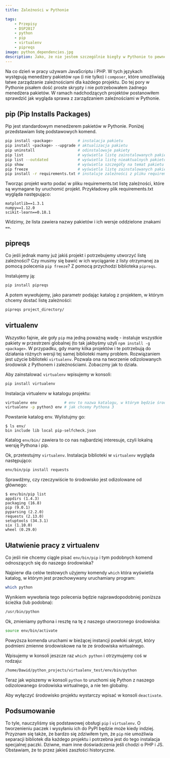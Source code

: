 ```yaml
---
title: Zależności w Pythonie

tags:
    - Przepisy
    - DSP2017
    - python
    - pip
    - virtualenv
    - pipreqs
image: python_dependencies.jpg
description: Jako, że nie jestem szczególnie biegły w Pythonie to pewne rzeczy są dla mnie nowością. Tym razem wpis o tym jak wyglądają zależności w Pythonie w porównaniu do innych języków, które znam.
---
```

Na co dzień w pracy używam JavaScriptu i PHP. W tych językach występują menedżery pakietów `npm` (i nie tylko) i `composer`, które umożliwiają łatwe zarządzanie zależnościami dla każdego projektu. Do tej pory w Pythonie pisałem dość proste skrypty i nie potrzebowałem żadnego menedżera pakietów. W ramach nadchodzących projektów postanowiłem sprawdzić jak wygląda sprawa z zarządzaniem zależnościami w Pythonie.

## pip (Pip Installs Packages)

Pip jest standardowym menedżerem pakietów w Pythonie. Poniżej przedstawiam listę podstawowych komend.

```bash
pip install <package>           # instalacja pakietu
pip install <package> --upgrade # aktualizacja pakietu
pip uninstall                   # odinstalowuje pakiety
pip list                        # wyświetla listę zainstalowanych pakietów
pip list --outdated             # wyświetla listę nieaktualnych pakietów
pip show                        # wyświetla szczegóły na temat pakietu
pip freeze                      # wyświetla listę zainstalowanych pakietów w formacie plików requirements.txt
pip install -r requirements.txt # instaluje zależności z pliku requirements.txt
```

Tworząc projekt warto podać w pliku requirements.txt listę zależności, które są wymagane by uruchomić projekt. Przykładowy plik requirements.txt wygląda następująco:

```
matplotlib==1.3.1
numpy==1.12.0
scikit-learn==0.18.1
```

Widzimy, że lista zawiera nazwy pakietów i ich wersje oddzielone znakami `==`.

## pipreqs

Co jeśli jednak mamy już jakiś projekt i potrzebujemy utworzyć listę zależności? Czy musimy się bawić w ich wyciąganie z listy otrzymanej za pomocą polecenia `pip freeze`? Z pomocą przychodzi biblioteka `pipreqs`.

Instalujemy ją:

```bash
pip install pipreqs
```

A potem wywołujemy, jako parametr podając katalog z projektem, w którym chcemy dostać listę zależności:

```bash
pipreqs project_directory/
```

## virtualenv

Wszystko fajnie, ale goły `pip` ma jedną poważną wadę - instaluje wszystkie pakiety w przestrzeni globalnej (to tak jakbyśmy użyli `npm install -g <package>`. W przypadku, gdy mamy kilka projektów i te potrzebują do działania różnych wersji tej samej biblioteki mamy problem. Rozwiązaniem jest użycie biblioteki `virtualenv`. Pozwala ona na tworzenie odizolowanych środowisk z Pythonem i zależnościami. Zobaczmy jak to działa.

Aby zainstalować `virtualenv` wpisujemy w konsoli:

```bash
pip install virtualenv
```

Instalacja virtualenv w katalogu projektu:

```bash
virtualenv env            # env to nazwa katalogu, w którym będzie środowisko
virtualenv -p python3 env # jak chcemy Pythona 3
```

Powstanie katalog env. Wylistujmy go:

```shell-session
$ ls env/
bin include lib local pip-selfcheck.json
```

Katalog `env/bin/` zawiera to co nas najbardziej interesuje, czyli lokalną wersję Pythona i pip.

Ok, przetestujmy `virtualenv`. Instalacja biblioteki w `virtualenv` wygląda następująco:

```bash
env/bin/pip install requests
```

Sprawdźmy, czy rzeczywiście to środowisko jest odizolowane od głównego:

```shell-session
$ env/bin/pip list
appdirs (1.4.3)
packaging (16.8)
pip (9.0.1)
pyparsing (2.2.0)
requests (2.13.0)
setuptools (34.3.1)
six (1.10.0)
wheel (0.29.0)
```

## Ułatwienie pracy z virtualenv

Co jeśli nie chcemy ciągle pisać `env/bin/pip` i tym podobnych komend odnoszących się do naszego środowiska?

Najpierw dla celów testowych użyjemy komendy `which` która wyświetla katalog, w którym jest przechowywany uruchamiany program:

```bash
which python
```

Wynikiem wywołania tego polecenia będzie najprawdopodobniej poniższa ścieżka (lub podobna):

```bash
/usr/bin/python
```

Ok, zmieniamy pythona i resztę na tę z naszego utworzonego środowiska:

```bash
source env/bin/activate
```

Powyższa komenda uruchami w bieżącej instancji powłoki skrypt, który podmieni zmienne środowiskowe na te ze środowiska wirtualnego.

Wpisujemy w konsoli jeszcze raz `which python` i otrzymujemy coś w rodzaju:

```bash
/home/Dawid/python_projects/virtualenv_test/env/bin/python
```

Teraz jak wpiszemy w konsoli `python` to uruchomi się Python z naszego odizolowanego środowiska wirtualnego, a nie ten globalny.

Aby wyłączyć środowisko projektu wystarczy wpisać w konsoli `deactivate`.

## Podsumowanie

To tyle, nauczyliśmy się podstawowej obsługi `pip` i `virtualenv`. O tworzenieniu paczek i wysyłaniu ich do PyPI będzie może kiedy indziej. Przyznam się także, że bardzo się zdziwiłem tym, że `pip` nie umożliwia separacji bibliotek dla każdego projektu i potrzebna jest do tego instalacja specjalnej paczki. Dziwne, mam inne doświadczenia jeśli chodzi o PHP i JS. Obstawiam, że to przez jakieś zaszłości historyczne.
